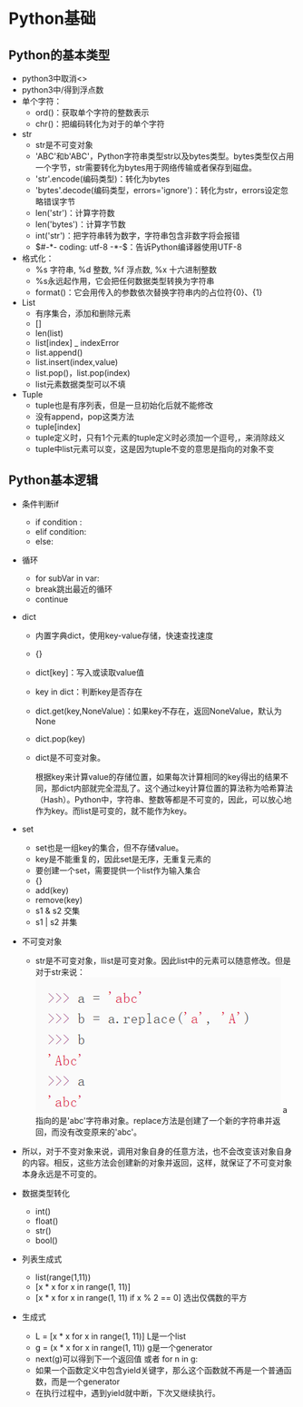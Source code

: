 # Python基础

## Python的基本类型
- python3中取消<>
- python3中/得到浮点数
- 单个字符：
  - ord()：获取单个字符的整数表示
  - chr()：把编码转化为对于的单个字符
- str
  - str是不可变对象
  - 'ABC'和b'ABC'，Python字符串类型str以及bytes类型。bytes类型仅占用一个字节，str需要转化为bytes用于网络传输或者保存到磁盘。
  - 'str'.encode(编码类型)：转化为bytes
  - 'bytes'.decode(编码类型，errors='ignore')：转化为str，errors设定忽略错误字节
  - len('str')：计算字符数
  - len('bytes')：计算字节数
  - int('str')：把字符串转为数字，字符串包含非数字将会报错
  - $#-*- coding: utf-8 -*-$：告诉Python编译器使用UTF-8
- 格式化：
  - %s 字符串, %d 整数, %f 浮点数, %x 十六进制整数
  - %s永远起作用，它会把任何数据类型转换为字符串
  - format()：它会用传入的参数依次替换字符串内的占位符{0}、{1}
- List
  - 有序集合，添加和删除元素
  - []
  - len(list)
  - list[index] _ indexError
  - list.append()
  - list.insert(index,value)
  - list.pop()，list.pop(index)
  - list元素数据类型可以不填
- Tuple
  - tuple也是有序列表，但是一旦初始化后就不能修改
  - 没有append，pop这类方法
  - tuple[index]
  - tuple定义时，只有1个元素的tuple定义时必须加一个逗号,，来消除歧义
  - tuple中list元素可以变，这是因为tuple不变的意思是指向的对象不变

## Python基本逻辑
- 条件判断if
  - if condition :
  - elif condition:
  - else:
- 循环
  - for subVar in var:
  - break跳出最近的循环
  - continue
- dict
  - 内置字典dict，使用key-value存储，快速查找速度
  - {}
  - dict[key]：写入或读取value值
  - key in dict：判断key是否存在
  - dict.get(key,NoneValue)：如果key不存在，返回NoneValue，默认为None
  - dict.pop(key)
  - dict是不可变对象。

    根据key来计算value的存储位置，如果每次计算相同的key得出的结果不同，那dict内部就完全混乱了。这个通过key计算位置的算法称为哈希算法（Hash）。Python中，字符串、整数等都是不可变的，因此，可以放心地作为key。而list是可变的，就不能作为key。
- set
  - set也是一组key的集合，但不存储value。
  - key是不能重复的，因此set是无序，无重复元素的
  - 要创建一个set，需要提供一个list作为输入集合
  - {}
  - add(key)
  - remove(key)
  - s1 & s2 交集
  - s1 | s2 并集
- 不可变对象
  - str是不可变对象，llist是可变对象。因此list中的元素可以随意修改。但是对于str来说：
    ![](img/str_replace.png)
    a指向的是'abc'字符串对象。replace方法是创建了一个新的字符串并返回，而没有改变原来的'abc'。
- 所以，对于不变对象来说，调用对象自身的任意方法，也不会改变该对象自身的内容。相反，这些方法会创建新的对象并返回，这样，就保证了不可变对象本身永远是不可变的。

- 数据类型转化
  - int()
  - float()
  - str()
  - bool()
- 列表生成式
  - list(range(1,11))
  - [x * x for x in range(1, 11)]
  - [x * x for x in range(1, 11) if x % 2 == 0] 选出仅偶数的平方
- 生成式
  - L = [x * x for x in range(1, 11)] L是一个list
  - g = (x * x for x in range(1, 11)) g是一个generator
  - next(g)可以得到下一个返回值 或者 for n in g:
  - 如果一个函数定义中包含yield关键字，那么这个函数就不再是一个普通函数，而是一个generator
  - 在执行过程中，遇到yield就中断，下次又继续执行。